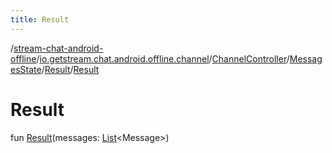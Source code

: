 ```yaml
---
title: Result
---
```

/[stream-chat-android-offline](../../../../index.md)/[io.getstream.chat.android.offline.channel](../../../index.md)/[ChannelController](../../index.md)/[MessagesState](../index.md)/[Result](index.md)/[Result](Result.md)  
  
  
  
# Result  
fun [Result](Result.md)(messages: [List](https://kotlinlang.org/api/latest/jvm/stdlib/kotlin.collections/-list/index.html)&lt;Message&gt;)

